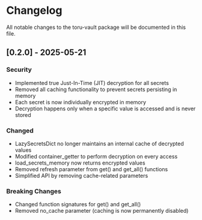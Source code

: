 # Changelog

All notable changes to the toru-vault package will be documented in this file.

## [0.2.0] - 2025-05-21

### Security
- Implemented true Just-In-Time (JIT) decryption for all secrets
- Removed all caching functionality to prevent secrets persisting in memory
- Each secret is now individually encrypted in memory
- Decryption happens only when a specific value is accessed and is never stored

### Changed
- LazySecretsDict no longer maintains an internal cache of decrypted values
- Modified container_getter to perform decryption on every access
- load_secrets_memory now returns encrypted values
- Removed refresh parameter from get() and get_all() functions
- Simplified API by removing cache-related parameters

### Breaking Changes
- Changed function signatures for get() and get_all()
- Removed no_cache parameter (caching is now permanently disabled)
